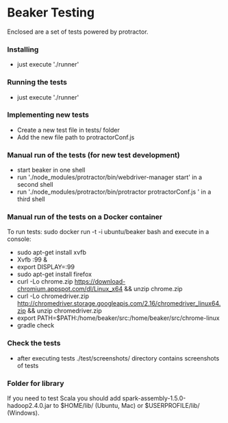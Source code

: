 <!--
    Copyright 2014 TWO SIGMA OPEN SOURCE, LLC

    Licensed under the Apache License, Version 2.0 (the "License");
    you may not use this file except in compliance with the License.
    You may obtain a copy of the License at

           http://www.apache.org/licenses/LICENSE-2.0

    Unless required by applicable law or agreed to in writing, software
    distributed under the License is distributed on an "AS IS" BASIS,
    WITHOUT WARRANTIES OR CONDITIONS OF ANY KIND, either express or implied.
    See the License for the specific language governing permissions and
    limitations under the License.
-->

Beaker Testing
==========
Enclosed are a set of tests powered by protractor.

### Installing

* just execute './runner'

### Running the tests

* just execute './runner'

### Implementing new tests
* Create a new test file in tests/ folder
* Add the new file path to protractorConf.js

### Manual run of the tests (for new test development)

* start beaker in one shell
* run './node_modules/protractor/bin/webdriver-manager start' in a second shell
* run './node_modules/protractor/bin/protractor protractorConf.js ' in a third shell


### Manual run of the tests on a Docker container

 To run tests: sudo docker run -t -i ubuntu/beaker bash
 and execute in a console:

*  sudo apt-get install xvfb
*  Xvfb :99 &
*  export DISPLAY=:99
*  sudo apt-get install firefox
*  curl -Lo chrome.zip https://download-chromium.appspot.com/dl/Linux_x64 && unzip chrome.zip
*  curl -Lo chromedriver.zip http://chromedriver.storage.googleapis.com/2.16/chromedriver_linux64.zip && unzip chromedriver.zip
*  export PATH=$PATH:/home/beaker/src:/home/beaker/src/chrome-linux
*  gradle check


### Check the tests

*  after executing tests ./test/screenshots/ directory contains screenshots of tests

### Folder for library

 If you need to test Scala you should add spark-assembly-1.5.0-hadoop2.4.0.jar to $HOME/lib/ (Ubuntu, Mac) or $USERPROFILE/lib/ (Windows).
